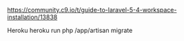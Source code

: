 https://community.c9.io/t/guide-to-laravel-5-4-workspace-installation/13838

Heroku
heroku run php /app/artisan migrate